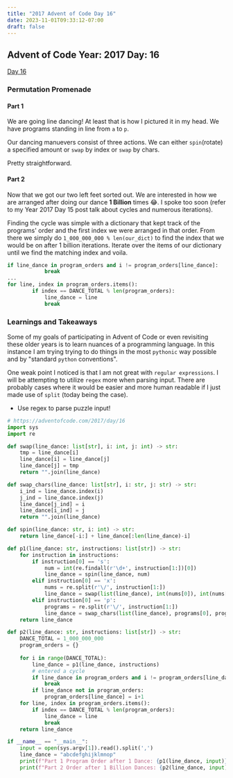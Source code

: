 ```yaml
---
title: "2017 Advent of Code Day 16"
date: 2023-11-01T09:33:12-07:00
draft: false
---
```


## Advent of Code Year: 2017 Day: 16
[Day 16](https://adventofcode.com/2017/day/16)

### Permutation Promenade

#### Part 1
We are going line dancing! At least that is how I pictured it in my head. We have programs standing in line from `a` to `p`. 

Our dancing manuevers consist of three actions. We can either `spin`(rotate) a specified amount or `swap` by index or `swap` by chars.

Pretty straightforward. 

#### Part 2
Now that we got our two left feet sorted out. We are interested in how we are arranged after doing our dance **1 Billion** times 😂. I spoke too soon (refer to my Year 2017 Day 15 post talk about cycles and numerous iterations).

Finding the cycle was simple with a dictionary that kept track of the programs' order and the first index we were arranged in that order. From there we simply do `1_000_000_000 % len(our_dict)` to find the index that we would be on after 1 billion iterations. Iterate over the items of our dictionary until we find the matching index and voila.

```py
if line_dance in program_orders and i != program_orders[line_dance]:
            break
...
for line, index in program_orders.items():
        if index == DANCE_TOTAL % len(program_orders):
            line_dance = line
            break
```

### Learnings and Takeaways

Some of my goals of participating in Advent of Code or even revisiting these older years is to learn nuances of a programming language. In this instance I am trying trying to do things in the most `pythonic` way possible and by "standard `python` conventions". 

One weak point I noticed is that I am not great with `regular expressions`. I will be attempting to utilize `regex` more when parsing input. There are probably cases where it would be easier and more human readable if I just made use of `split` (today being the case). 

* Use regex to parse puzzle input!

```py
# https://adventofcode.com/2017/day/16
import sys
import re

def swap(line_dance: list[str], i: int, j: int) -> str:
    tmp = line_dance[i]
    line_dance[i] = line_dance[j]
    line_dance[j] = tmp
    return "".join(line_dance)

def swap_chars(line_dance: list[str], i: str, j: str) -> str:
    i_ind = line_dance.index(i)
    j_ind = line_dance.index(j)
    line_dance[j_ind] = i
    line_dance[i_ind] = j
    return "".join(line_dance)

def spin(line_dance: str, i: int) -> str:
    return line_dance[-i:] + line_dance[:len(line_dance)-i]

def p1(line_dance: str, instructions: list[str]) -> str:
    for instruction in instructions:
        if instruction[0] == 's':
            num = int(re.findall(r'\d+', instruction[1:])[0])
            line_dance = spin(line_dance, num)
        elif instruction[0] == 'x':
            nums = re.split(r'\/', instruction[1:])
            line_dance = swap(list(line_dance), int(nums[0]), int(nums[1]))
        elif instruction[0] == 'p':
            programs = re.split(r'\/', instruction[1:])
            line_dance = swap_chars(list(line_dance), programs[0], programs[1])
    return line_dance

def p2(line_dance: str, instructions: list[str]) -> str:
    DANCE_TOTAL = 1_000_000_000
    program_orders = {}
    
    for i in range(DANCE_TOTAL):
        line_dance = p1(line_dance, instructions)
        # entered a cycle
        if line_dance in program_orders and i != program_orders[line_dance]:
            break
        if line_dance not in program_orders:
            program_orders[line_dance] = i+1
    for line, index in program_orders.items():
        if index == DANCE_TOTAL % len(program_orders):
            line_dance = line
            break
    return line_dance

if __name__ == "__main__":
    input = open(sys.argv[1]).read().split(',')
    line_dance = "abcdefghijklmnop"
    print(f"Part 1 Program Order after 1 Dance: {p1(line_dance, input)}")
    print(f"Part 2 Order after 1 Billion Dances: {p2(line_dance, input)}")
```